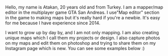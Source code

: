 Hello, my name is Atakan, 20 years old and from Turkey. I am a mapper/map editor in the multiplayer game GTA San Andreas. I use"Map editor" section in the game to making maps but it's really hard if you're a newbie. It's easy for me because I have experience since 2014. 

I want to grow up by day by, and I am not only mapping. I am also creating unique maps which I call them my projects or design. I also capture photos on my maps and edit them on photoshop and trying to share them on my Instagram page which is new. You can see some examples below :)
